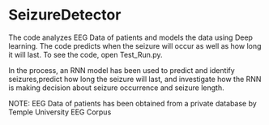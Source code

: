 # SeizureDetector

The code analyzes EEG Data of patients and models the data using Deep learning. The code predicts when the seizure will occur as well as how long it will last.
To see the code, open Test_Run.py. 

In the process, an RNN model has been used to predict and identify seizures,predict how long the seizure will last, and investigate how the RNN is making decision about seizure occurrence and seizure length. 

NOTE: EEG Data of patients has been obtained from a private database by Temple University EEG Corpus
